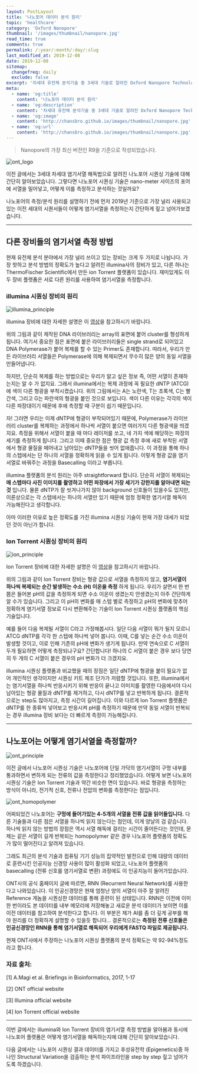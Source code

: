 ```yaml
---
layout: PostLayout
title: '나노포어 데이터 분석 원리'
topic: 'healthcare'
category: 'Oxford Nanopore'
thumbnail: '/images/thumbnail/nanopore.jpg'
read_time: true
comments: true
permalink: /:year/:month/:day/:slug
last_modified_at: 2019-12-08
date: 2019-12-08
sitemap:
  changefreq: daily
  exclude: false
excerpt: '차세대 유전체 분석기술 중 3세대 기술로 알려진 Oxford Nanopore Technologies사의 나노포어 시퀀싱 데이터가 어떻게 저장되고 분석되는지에 대해 간단히 소개하는 글입니다.'
meta:
  - name: 'og:title'
    content: '나노포어 데이터 분석 원리'
  - name: 'og:description'
    content: '차세대 유전체 분석기술 중 3세대 기술로 알려진 Oxford Nanopore Technologies사의 나노포어 시퀀싱 데이터가 어떻게 저장되고 분석되는지에 대해 간단히 소개하는 글입니다.'
  - name: 'og:image'
    content: 'http://chansbro.github.io/images/thumbnail/nanopore.jpg'
  - name: 'og:url'
    content: 'http://chansbro.github.io/images/thumbnail/nanopore.jpg'
---
```


> Nanopore의 가장 최신 버전인 R9을 기준으로 작성되었습니다.

![ont_logo](https://github.com/chansbro/chansbro.github.io/blob/master/assets/images/nanopore/ont_logo.png?raw=true)

이전 글에서는 3세대 차세대 염기서열 해독법으로 알려진 나노포어 시퀀싱 기술에 대해 간단히 알아보았습니다.
그렇다면 나노포어 시퀀싱 기술은 nano-meter 사이즈의 포어에 서열을 밀어넣고, 어떻게 이를 측정하고 분석하는 것일까요?

나노포어의 측정/분석 원리를 설명하기 전에 먼저 2019년 기준으로 가장 널리 사용되고 있는 이전 세대의 시퀀서들이 어떻게 염기서열을 측정하는지 간단하게 짚고 넘어가보겠습니다.

---

## 다른 장비들의 염기서열 측정 방법

현재 유전체 분석 분야에서 가장 널리 쓰이고 있는 장비는 크게 두 가지로 나뉩니다.
가장 핫하고 분석 방법의 정확도가 높다고 알려진 illumina사의 장비가 있고, 다른 하나는 ThermoFischer Scientific에서 만든 ion Torrent 플랫폼이 있습니다.
재미있게도 이 두 장비 플랫폼은 서로 다른 원리를 사용하여 염기서열을 측정합니다.

### illumina 시퀀싱 장비의 원리

![illumina_principle](https://github.com/chansbro/chansbro.github.io/blob/master/assets/images/nanopore/illumina_basecall.jpg?raw=true)

illumina 장비에 대한 자세한 설명은 이 [영상](https://youtu.be/fCd6B5HRaZ8)을 참고하시기 바랍니다.

위의 그림과 같이 제작된 DNA 라이브러리는 array의 표면에 붙어 cluster를 형성하게 됩니다. 여기서 중요한 점은 표면에 붙은 라이브러리들은 single strand로 되어있고 DNA Polymerase가 붙어 복제를 할 수 있는 Primer도 존재합니다. 따라서, 우리가 만든 라이브러리 서열들은 Polymerase에 의해 복제되면서 무수히 많은 양의 동일 서열을 만들어냅니다.

하지만, 단순히 복제를 하는 방법으로는 우리가 알고 싶은 정보 즉, 어떤 서열이 존재하는지는 알 수 가 없지요. 그래서 illumina에서는 복제 과정에 꼭 필요한 dNTP (ATCG)에 색이 다른 형광을 부착시켰습니다. 위의 그림에서는 A는 노란색, T는 초록색, C는 빨간색, 그리고 G는 파란색의 형광을 붙인 것으로 보입니다. 색이 다른 이유는 각각의 색이 다른 파장대이기 때문에 후에 측정할 때 구분이 쉽기 때문입니다.

자! 그러면 우리는 이제 dNTP에 형광이 부착되어있기 때문에, Polymerase가 라이브러리 cluster를 복제하는 과정에서 하나씩 서열이 붙으면 여러가지 다른 형광색을 띄겠지요.
측정을 위해서 서열이 붙을 때 마다 레이저를 쏘고, 네 가지 색에 해당하는 파장의 세기를 측정하게 됩니다. 그리고 이때 중요한 점은 형광 값 측정 후에 새로 부착된 서열에서 형광 물질을 떼어내고 남아있는 dNTP들을 씻어 없애줍니다. 이 과정을 통해 하나의 스텝에서는 단 하나의 서열을 정확하게 읽을 수 있게 됩니다. 이렇게 형광 값을 염기서열로 바꿔주는 과정을 Basecalling 이라고 부릅니다.

illumina 플랫폼의 분석 원리는 아주 straightforward 합니다.
단순히 서열이 복제되는 **매 스텝마다 사진 이미지를 촬영하고 어떤 파장에서 가장 세기가 강한지를 알아내면 되는 것** 입니다. 물론 dNTP가 잘 씻겨나가지 않아 background 신호들이 있을수도 있지만, 이론상으로는 각 스텝에서는 하나의 서열만 있기 때문에 엄청 정확한 염기서열 해독이 가능해진다고 생각합니다.

아마 이러한 이유로 높은 정확도를 가진 illumina 시퀀싱 기술이 현재 가장 대세가 되었던 것이 아닌가 합니다.

### Ion Torrent 시퀀싱 장비의 원리

![ion_principle](https://github.com/chansbro/chansbro.github.io/blob/master/assets/images/nanopore/iontorrent.png?raw=true)

Ion Torrent 장비에 대한 자세한 설명은 이 [영상](https://youtu.be/DyijNS0LWBY)을 참고하시기 바랍니다.

위의 그림과 같이 Ion Torrent 장비는 형광 값으로 서열을 측정하지 않고, **염기서열이 하나씩 복제되는 순간 발생하는 수소 (H) 이온을 측정** 하게 됩니다. 우리가 살면서 한 번쯤은 들어본 pH의 값을 측정하게 되면 수소 이온이 생겼는지 안생겼는지 아주 간단하게 알 수가 있습니다. 그리고 이 pH의 변화를 매 스텝 별로 측정하고 pH의 변화에 맞추어 정확하게 염기서열 정보로 다시 변환해주는 기술이 Ion Torrent 시퀀싱 플랫폼의 핵심 기술입니다.

예를 들어 다음 복제될 서열이 C라고 가정해봅시다. 일단 다음 서열이 뭐가 될지 모르니 ATCG dNTP를 각각 한 스텝에 하나씩 넣어 봅니다. 이때, C를 넣는 순간 수소 이온이 발생할 것이고, 이로 인해 기존의 pH에 변화가 생기게 됩니다. 만약 연속으로 C 서열이 두개 필요하면 어떻게 측정되냐구요?
간단합니다! 하나의 C 서열이 붙은 경우 보다 당연히 두 개의 C 서열이 붙은 경우의 pH 변화가 더 크겠지요.

illumina 시퀀싱 플랫폼과 비교했을 때의 장점은 일단 dNTP에 형광을 붙이 필요가 없어 개인적인 생각이지만 시퀀싱 키트 제조 단가가 저렴할 것입니다.
또한, illumina에서는 염기서열을 하나씩 반응시키기 위해 반응이 끝나고 이미지를 촬영한 다음에서야 다시 남아있는 형광 물질과 dNTP를 제거하고, 다시 dNTP를 넣고 반복하게 됩니다. 결론적으로는 step도 많아지고, 측정 시간이 길어집니다.
이와 다르게 Ion Torrent 플랫폼은 dNTP를 한 종류씩 넣어보고 반응시켜 pH를 측정하기 때문에 만약 동일 서열이 반복되는 경우 illumina 장비 보다는 더 빠르게 측정이 가능해집니다.

---

## 나노포어는 어떻게 염기서열을 측정할까?

![ont_principle](https://github.com/chansbro/chansbro.github.io/blob/master/assets/images/nanopore/ont_signal.png?raw=true)

이전 글에서 나노포어 시퀀싱 기술은 나노포어에 단일 가닥의 염기서열이 구멍 내부를 통과하면서 변하게 되는 전류의 값을 측정한다고 정리했었습니다.
어떻게 보면 나노포어 시퀀싱 기술은 Ion Torrent 기술과 약간 비슷한 면이 있습니다.
바로 형광을 측정하는 방식이 아니라, 전기적 신호, 전류나 전압의 변화를 측정한다는 점입니다.

![ont_homopolymer](https://github.com/chansbro/chansbro.github.io/blob/master/assets/images/nanopore/ont_homopolymer.png?raw=true)

어찌되었건 나노포어는 **구멍에 들어가있는 4-5개의 서열을 전류 값을 읽어들입니다.** 다른 기술들과 다른 점은 서열을 하나씩 읽지 않는다는 점인데, 이게 양날의 검 같습니다.
하나씩 읽지 않는 방법의 장점은 역시 서열 해독에 걸리는 시간이 줄어든다는 것인데, 문제는 같은 서열이 길게 반복되는 homopolymer 같은 경우 나노포어 플랫폼의 정확도가 많이 떨어진다고 알려져 있습니다.

그래도 최근의 분석 기술과 컴퓨팅 기기 성능의 집약적인 발전으로 인해 대량의 데이터로 훈련시킨 인공지능 신경망 사용이 많이 활성화 되었고, 나노포어 플랫폼의 basecalling (전류 신호를 염기서열로 변환) 과정에도 이 인공지능이 들어가있습니다.

ONT사의 공식 홈페이지 글에 따르면, RNN (Recurrent Neural Network)를 사용한다고 나와있습니다. 이 인공신경망은 현재 엄청난 양의 서열이 아주 잘 알려진 Reference 게놈을 시퀀싱한 데이터를 통해 훈련이 된 상태입니다. RNN은 이전에 이미 한 번이라도 본 데이터를 내부 메모리에 저장해놓고 새로운 분석 데이터가 보이면 이를 이전 데이터를 참고하여 분석한다고 합니다. 이 부분은 제가 AI를 좀 더 깊게 공부를 해야 원리를 더 정확하게 설명할 수 있을듯 합니다...
결론적으로는 **측정된 전류 신호들은 인공신경망인 RNN을 통해 염기서열로 해독되어 우리에게 FASTQ 파일로 제공됩니다.**

현재 ONT사에서 주장하는 나노포어 시퀀싱 플랫폼의 분석 정확도는 약 92-94%정도 라고 합니다.

### 자료 출처:

[1] A.Magi et al. Briefings in Bioinformatics, 2017, 1-17

[2] ONT official website

[3] Illumina official website

[4] Ion Torrent official website

---

이번 글에서는 illumina와 Ion Torrent 장비의 염기서열 측정 방법을 알아봄과 동시에 나노포어 플랫폼은 어떻게 염기서열을 해독하는지에 대해 간단히 알아보았습니다.

다음 글에서는 나노포어 시퀀싱 결과 데이터를 가지고 후성유전학 (Epigenetics)중 하나인 Structural Variation을 검출하는 분석 파이프라인을 step by step 짚고 넘어가도록 하겠습니다.
